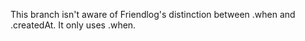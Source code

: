 This branch isn't aware of Friendlog's distinction between .when and .createdAt. It only uses .when.
